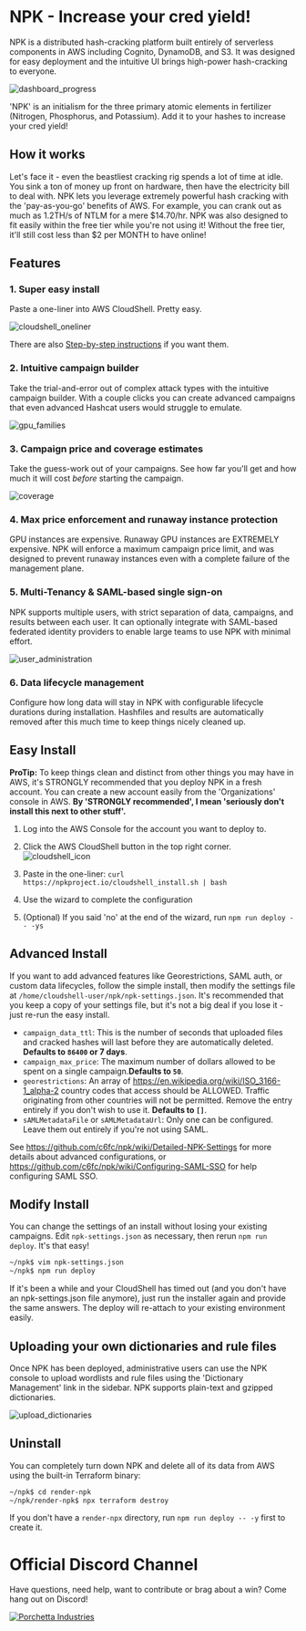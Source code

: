 # NPK - Increase your cred yield!

NPK is a distributed hash-cracking platform built entirely of serverless components in AWS including Cognito, DynamoDB, and S3. It was designed for easy deployment and the intuitive UI brings high-power hash-cracking to everyone.

![dashboard_progress](https://user-images.githubusercontent.com/143415/156901812-26b7d6fb-e272-492c-a522-d2098b38c5f5.png)

'NPK' is an initialism for the three primary atomic elements in fertilizer (Nitrogen, Phosphorus, and Potassium). Add it to your hashes to increase your cred yield!

## How it works

Let's face it - even the beastliest cracking rig spends a lot of time at idle. You sink a ton of money up front on hardware, then have the electricity bill to deal with. NPK lets you leverage extremely powerful hash cracking with the 'pay-as-you-go' benefits of AWS. For example, you can crank out as much as 1.2TH/s of NTLM for a mere $14.70/hr. NPK was also designed to fit easily within the free tier while you're not using it! Without the free tier, it'll still cost less than $2 per MONTH to have online!

## Features

### 1. Super easy install

Paste a one-liner into AWS CloudShell. Pretty easy.

![cloudshell_oneliner](https://user-images.githubusercontent.com/143415/156902079-670f7386-ce60-4e9f-8ef0-2429eb906261.png)

There are also [Step-by-step instructions](https://github.com/c6fc/npk/wiki/Step-by-step-Installation) if you want them.

### 2. Intuitive campaign builder

Take the trial-and-error out of complex attack types with the intuitive campaign builder. With a couple clicks you can create advanced campaigns that even advanced Hashcat users would struggle to emulate.

![gpu_families](https://user-images.githubusercontent.com/143415/156901010-a6ae07e8-273b-496c-8916-b0d8955d840f.png)

### 3. Campaign price and coverage estimates

Take the guess-work out of your campaigns. See how far you'll get and how much it will cost *before* starting the campaign.

![coverage](https://user-images.githubusercontent.com/143415/156901016-a63b2ea1-fcf0-4a48-99c5-a1c6ab2e3221.png)

### 4. Max price enforcement and runaway instance protection

GPU instances are expensive. Runaway GPU instances are EXTREMELY expensive. NPK will enforce a maximum campaign price limit, and was designed to prevent runaway instances even with a complete failure of the management plane.

### 5. Multi-Tenancy & SAML-based single sign-on

NPK supports multiple users, with strict separation of data, campaigns, and results between each user. It can optionally integrate with SAML-based federated identity providers to enable large teams to use NPK with minimal effort.

![user_administration](https://user-images.githubusercontent.com/143415/156901873-6c89bb50-5268-4382-aebd-e45ee5ff2f9f.png)

### 6. Data lifecycle management

Configure how long data will stay in NPK with configurable lifecycle durations during installation. Hashfiles and results are automatically removed after this much time to keep things nicely cleaned up.

## Easy Install

**ProTip:** To keep things clean and distinct from other things you may have in AWS, it's STRONGLY recommended that you deploy NPK in a fresh account. You can create a new account easily from the 'Organizations' console in AWS. **By 'STRONGLY recommended', I mean 'seriously don't install this next to other stuff'.**

1. Log into the AWS Console for the account you want to deploy to.
2. Click the AWS CloudShell button in the top right corner.
![cloudshell_icon](https://user-images.githubusercontent.com/143415/156901055-5107d4b2-c5b4-4ca5-8454-57e7504e2316.png)

3. Paste in the one-liner: `curl https://npkproject.io/cloudshell_install.sh | bash`
4. Use the wizard to complete the configuration
5. (Optional) If you said 'no' at the end of the wizard, run `npm run deploy -- -ys`

## Advanced Install

If you want to add advanced features like Georestrictions, SAML auth, or custom data lifecycles, follow the simple install, then modify the settings file at `/home/cloudshell-user/npk/npk-settings.json`. It's recommended that you keep a copy of your settings file, but it's not a big deal if you lose it - just re-run the easy install.

* `campaign_data_ttl`: This is the number of seconds that uploaded files and cracked hashes will last before they are automatically deleted. **Defaults to `86400` or 7 days**.
* `campaign_max_price`: The maximum number of dollars allowed to be spent on a single campaign.**Defaults to `50`**.
* `georestrictions`: An array of https://en.wikipedia.org/wiki/ISO_3166-1_alpha-2 country codes that access should be ALLOWED. Traffic originating from other countries will not be permitted. Remove the entry entirely if you don't wish to use it. **Defaults to `[]`**.
* `sAMLMetadataFile` or `sAMLMetadataUrl`: Only one can be configured. Leave them out entirely if you're not using SAML.

See https://github.com/c6fc/npk/wiki/Detailed-NPK-Settings for more details about advanced configurations, or https://github.com/c6fc/npk/wiki/Configuring-SAML-SSO for help configuring SAML SSO.

## Modify Install

You can change the settings of an install without losing your existing campaigns. Edit `npk-settings.json` as necessary, then rerun `npm run deploy`. It's that easy!

```sh
~/npk$ vim npk-settings.json
~/npk$ npm run deploy
```

If it's been a while and your CloudShell has timed out (and you don't have an npk-settings.json file anymore), just run the installer again and provide the same answers. The deploy will re-attach to your existing environment easily.

## Uploading your own dictionaries and rule files

Once NPK has been deployed, administrative users can use the NPK console to upload wordlists and rule files using the 'Dictionary Management' link in the sidebar. NPK supports plain-text and gzipped dictionaries.

![upload_dictionaries](https://user-images.githubusercontent.com/143415/156901465-6e906177-e9fa-4189-8cda-0735813d02c0.png)

## Uninstall

You can completely turn down NPK and delete all of its data from AWS using the built-in Terraform binary:

```sh
~/npk$ cd render-npk
~/npk/render-npk$ npx terraform destroy
```

If you don't have a `render-npx` directory, run `npm run deploy -- -y` first to create it.

# Official Discord Channel

Have questions, need help, want to contribute or brag about a win? Come hang out on Discord!

[![Porchetta Industries](https://discordapp.com/api/guilds/736724457258745996/widget.png?style=banner3)](https://discord.gg/k5PQnqSNDF)
